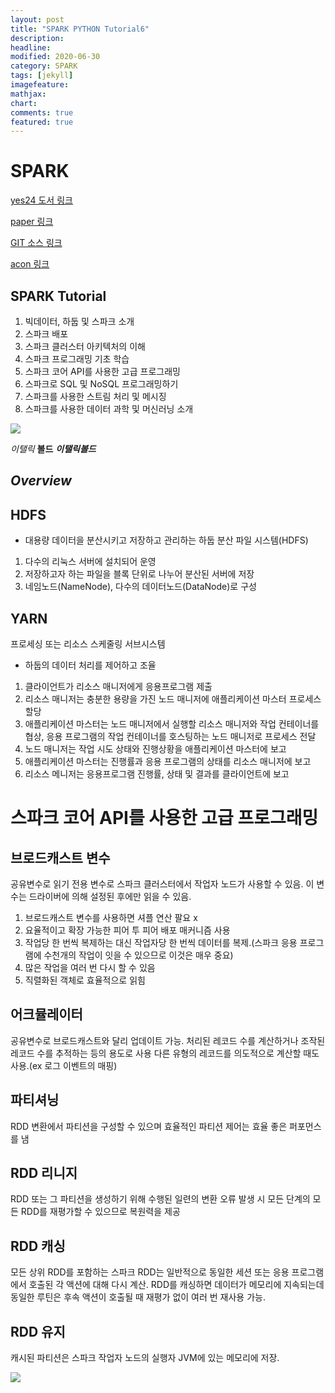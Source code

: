 ```yaml
---
layout: post
title: "SPARK PYTHON Tutorial6"
description: 
headline: 
modified: 2020-06-30
category: SPARK
tags: [jekyll]
imagefeature: 
mathjax: 
chart: 
comments: true
featured: true
---
```


# SPARK

[yes24 도서 링크](http://www.yes24.com/Product/Goods/77356185?scode=032&OzSrank=12)

[paper 링크](-)

[GIT 소스 링크](https://github.com/sparktraining/spark_using_python)

[acon 링크](http://www.acornpub.co.kr/book/data-spark-python#toc)



## SPARK Tutorial
1. 빅데이터, 하둡 및 스파크 소개
2. 스파크 배포
3. 스파크 클러스터 아키텍처의 이해
4. 스파크 프로그래밍 기초 학습
5. 스파크 코어 API를 사용한 고급 프로그래밍
6. 스파크로 SQL 및 NoSQL 프로그래밍하기
7. 스파크를 사용한 스트림 처리 및 메시징
8. 스파크를 사용한 데이터 과학 및 머신러닝 소개


<img src="{{ site.url }}/images/Spark/spark-logo-trademark.png">


*이탤릭* **볼드** ***이탤릭볼드***

## ***Overview***

## HDFS
* 대용량 데이터을 분산시키고 저장하고 관리하는 하둡 분산 파일 시스템(HDFS)
1. 다수의 리눅스 서버에 설치되어 운영
2. 저장하고자 하는 파일을 블록 단위로 나누어 분산된 서버에 저장
3. 네임노드(NameNode), 다수의 데이터노드(DataNode)로 구성

## YARN
프로세싱 또는 리소스 스케줄링 서브시스템
* 하둡의 데이터 처리를 제어하고 조율
1. 클라이언트가 리소스 매니저에게 응용프로그램 제출
2. 리소스 매니저는 충분한 용량을 가진 노드 매니저에 애플리케이션 마스터 프로세스 할당
3. 애플리케이션 마스터는 노드 매니저에서 실행할 리소스 매니저와 작업 컨테이너를 협상, 응용 프로그램의 작업 컨테이너를 호스팅하는 노드 매니저로 프로세스 전달
4. 노드 매니저는 작업 시도 상태와 진행상황을 애플리케이션 마스터에 보고
5. 애플리케이션 마스터는 진행률과 응용 프로그램의 상태를 리소스 매니저에 보고
6. 리소스 메니저는 응용프로그램 진행률, 상태 및 결과를 클라이언트에 보고


# 스파크 코어 API를 사용한 고급 프로그래밍

## 브로드캐스트 변수
공유변수로 읽기 전용 변수로 스파크 클러스터에서 작업자 노드가 사용할 수 있음.
이 변수는 드라이버에 의해 설정된 후에만 읽을 수 있음.
1. 브로드캐스트 변수를 사용하면 셔플 연산 팔요 x
2. 요율적이고 확장 가능한 피어 투 피어 배포 매커니즘 사용
3. 작업당 한 번씩 복제하는 대신 작업자당 한 번씩 데이터를 복제.(스파크 응용 프로그램에 수천개의 작업이 잇을 수 있으므로 이것은 매우 중요)
4. 많은 작업을 여러 번 다시 할 수 있음
5. 직렬화된 객체로 효율적으로 읽힘

## 어크뮬레이터
공유변수로 브로드캐스트와 달리 업데이트 가능. 
처리된 레코드 수를 계산하거나 조작된 레코드 수를 추적하는 등의 용도로 사용
다른 유형의 레코드를 의도적으로 계산할 때도 사용.(ex 로그 이벤트의 매핑)


## 파티셔닝
RDD 변환에서 파티션을 구성할 수 있으며 효율적인 파티션 제어는 효율 좋은 퍼포먼스를 냄

## RDD 리니지
RDD 또는 그 파티션을 생성하기 위해 수행된 일련의 변환
오류 발생 시 모든 단계의 모든 RDD를 재평가할 수 있으므로 복원력을 제공

## RDD 캐싱
모든 상위 RDD를 포함하는 스파크 RDD는 일반적으로 동일한 세션 또는 응용 프로그램에서 호출된 각 액션에 대해 다시 계산. RDD를 캐싱하면 데이터가 메모리에 지속되는데 동일한 루틴은 후속 액션이 호출될 때 재평가 없이 여러 번 재사용 가능.

## RDD 유지 
캐시된 파티션은 스파크 작업자 노드의 실행자 JVM에 있는 메모리에 저장.



<img src="{{ site.url }}/images/Spark/fourth/20200630_164357.png">